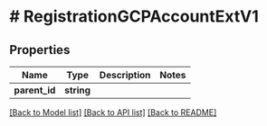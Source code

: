# # RegistrationGCPAccountExtV1

## Properties

Name | Type | Description | Notes
------------ | ------------- | ------------- | -------------
**parent_id** | **string** |  |

[[Back to Model list]](../../README.md#models) [[Back to API list]](../../README.md#endpoints) [[Back to README]](../../README.md)
